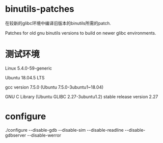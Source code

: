 # binutils-patches
在较新的glibc环境中编译旧版本的binutils所需的patch.

Patches for old gnu binutils versions to build on newer glibc environments.

# 测试环境
Linux 5.4.0-59-generic

Ubuntu 18.04.5 LTS

gcc version 7.5.0 (Ubuntu 7.5.0-3ubuntu1~18.04)

GNU C Library (Ubuntu GLIBC 2.27-3ubuntu1.2) stable release version 2.27

# configure

./configure --disable-gdb --disable-sim --disable-readline --disable-gdbserver --disable-werror
